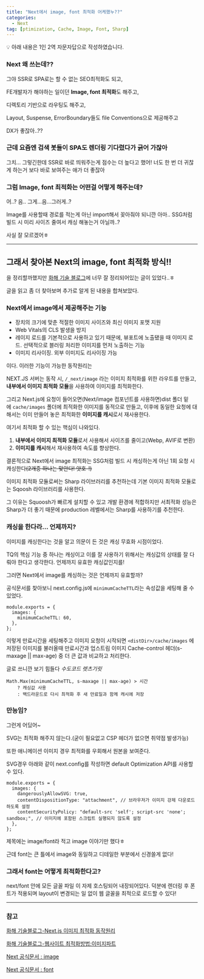 ```yaml
---
title: "Next에서 image, font 최적화 어케했누??"
categories:
  - Next
tag: [ptimization, Cache, Image, Font, Sharp]
---
```


<aside>
💡 아래 내용은 1인 2역 자문자답으로 작성하였습니다.
</aside>

### Next 왜 쓰는데??

그야 SSR로 SPA로는 할 수 없는 SEO최적화도 되고,

FE개발자가 해야하는 일이던 **Image, font 최적화**도 해주고,

디렉토리 기반으로 라우팅도 해주고,

Layout, Suspense, ErrorBoundary들도 file Conventions으로 제공해주고

DX가 좋잖아..??

### 근데 요즘엔 검색 봇들이 SPA도 렌더링 기다렸다가 긁어 가잖아

그치… 그렇긴한데 SSR로 바로 띄워주는게 점수는 더 높다고 했어! 너도 한 번 더 귀찮게 하는거 보다 바로 보여주는 애가 더 좋잖아

### 그럼 Image, font 최적화는 어떤걸 어떻게 해주는데?

어..? 음.. 그게…음…그러게..?

Image를 사용할때 경로를 적는게 아닌 import해서 꽂아줘야 되니깐 아마.. SSG처럼 빌드 시 미리 사이즈 줄여서 캐싱 해놓는거 아닐까..?

사실 잘 모르겠어ㅎ

---

## 그래서 찾아본 Next의 image, font 최적화 방식!!

을 정리할까했지만 [화해 기술 블로그](https://oliveyoung.tech/blog/2023-06-09/nextjs-image-optimization/)에 너무 잘 정리되어있는 글이 있었다..ㅎ

글을 읽고 좀 더 찾아보며 추가로 알게 된 내용을 합쳐보았다.

### Next에서 image에서 제공해주는 기능

- 장치의 크기에 맞춘 적절한 이미지 사이즈와 최신 이미지 포맷 지원
- Web Vitals의 CLS 발생을 방지
- 레이지 로드를 기본적으로 사용하고 있기 때문에, 뷰포트에 노출됐을 때 이미지 로드. 선택적으로 블러링 처리한 이미지를 먼저 노출하는 기능
- 이미지 리사이징. 외부 이미지도 리사이징 가능

이다. 이러한 기능이 가능한 동작원리는

NEXT.JS 서버는 동작 시, `/_next/image` 라는 이미지 최적화를 위한 라우트를 만들고, **내부에서 이미지 최적화 모듈**을 사용하여 이미지를 최적화한다.

그리고 Next.js에 요청이 들어오면(Next/image 컴포넌트를 사용하면)dist 폴더 밑에 `cache/images` 폴더에 최적화한 이미지를 동적으로 만들고, 이후에 동일한 요청에 대해서는 이미 만들어 놓은 최적화한 **이미지를 캐시**로서 재사용한다.

여기서 최적화 할 수 있는 핵심이 나와있다.

1. **내부에서 이미지 최적화 모듈**로서 사용해서 사이즈를 줄이고(Webp, AVIF로 변환)
2. **이미지를 캐시**해서 재사용하여 속도를 향상한다.

결론적으로 Next에서 image 최적화는 SSG처럼 빌드 시 캐싱하는게 아닌 1회 요청 시 캐싱한다~~(2개중 하나는 맞안다! 얏호-!)~~

이미지 최적화 모듈로써는 Sharp 라이브러리를 추천하는데 기본 이미지 최적화 모듈로는 Sqoosh 라이브러리를 사용한다.

그 이유는 Squoosh가 빠르게 설치할 수 있고 개발 환경에 적합하지만 서최적화 성능은 Sharp가 더 좋기 때문에 production 레벨에서는 Sharp를 사용하기를 추천한다.

### 캐싱을 한다라… 언제까지?

이미지를 캐싱한다는 것을 알고 의문이 든 것은 캐싱 무효화 시점이었다.

TQ의 핵심 기능 중 하나는 캐싱이고 이를 잘 사용하기 위해서는 캐싱값의 상태를 잘 다뤄야 한다고 생각한다. 언제까지 유효한 캐싱값인지를!

그러면 Next에서 image를 캐싱하는 것은 언제까지 유효할까?

공식문서를 찾아보니 next.config.js에 `minimumCacheTTL`라는 속성값을 세팅해 줄 수 있었다.

```tsx
module.exports = {
  images: {
    minimumCacheTTL: 60,
  },
};
```

이렇게 만료시간을 세팅해주고 이미지 요청이 시작되면 `<distDir>/cache/images` 에 저장된 이미지를 불러올때 만료시간과 업스트림 이미지 Cache-control 헤더(s-maxage || max-age) 중 더 큰 값과 비교하고 처리한다.

글로 쓰니깐 보기 힘들다 _수도코드 렛츠기릿_

```tsx
Math.Max(minimumCacheTTL, s-maxage || max-age) > 시간
	? 캐싱값 사용
	: 백드라운드로 다시 최적화 후 새 만료일과 함께 캐시에 저장
```

### 만능임?

그런게 어딨어~

SVG는 최적화 해주지 않는다.(굳이 필요없고 CSP 헤더가 없으면 취약점 발생가능)

또한 애니메이션 이미지 경우 최적화를 우회해서 원본을 보여준다.

SVG경우 아래와 같이 next.config를 작성하면 default Optimization API를 사용할 수 있다.

```tsx
module.exports = {
  images: {
    dangerouslyAllowSVG: true,
    contentDispositionType: "attachment", // 브라우저가 이미지 강제 다운로드하도록 설정
    contentSecurityPolicy: "default-src 'self'; script-src 'none'; sandbox;", // 이미지에 포함된 스크립트 실행되지 않도록 설정
  },
};
```

제목에는 image/font라 적고 image 이야기만 했다ㅎ

근데 font는 큰 틀에서 image와 동일하고 디테일한 부분에서 신경쓸게 없다!

### 그래서 font는 어떻게 최적화한다고?

next/font 안에 모든 글꼴 파일 이 자제 호스팅되어 내장되어있다. 덕분에 렌더링 후 폰트가 적용되며 layout이 변경되는 일 없이 웹 글꼴을 최적으로 로드할 수 있다!

---

### 참고

[화해 기술블로그-Next.js 이미지 최적화 동작원리](https://oliveyoung.tech/blog/2023-06-09/nextjs-image-optimization/)

[화해 기술블로그-웹사이트 최적화방법:이미지파트](https://oliveyoung.tech/blog/2021-11-22/How-to-Improve-Web-Performance-with-Image-Optimization/)

[Next 공식문서 : image](https://nextjs.org/docs/app/api-reference/components/image#caching-behavior)

[Next 공식문서 : font](https://nextjs.org/docs/app/building-your-application/optimizing/fonts)
